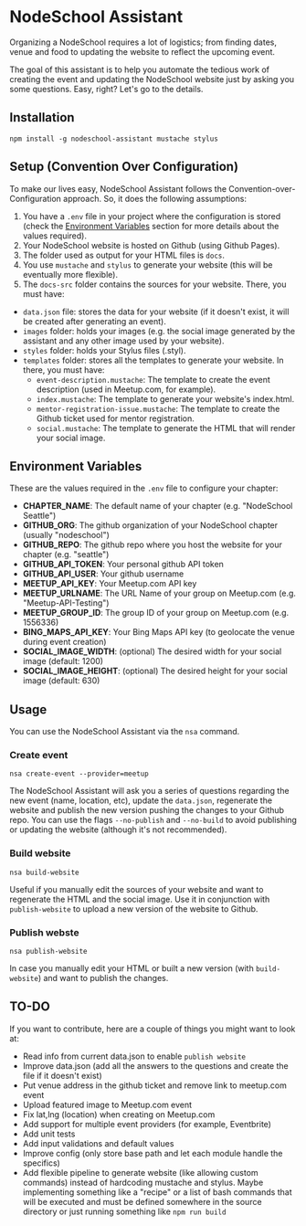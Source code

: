 # NodeSchool Assistant

Organizing a NodeSchool requires a lot of logistics; from finding dates, venue and food to updating the website to
reflect the upcoming event.

The goal of this assistant is to help you automate the tedious work of creating the event and updating the NodeSchool
website just by asking you some questions. Easy, right? Let's go to the details.

## Installation

```
npm install -g nodeschool-assistant mustache stylus
```

## Setup (Convention Over Configuration)

To make our lives easy, NodeSchool Assistant follows the Convention-over-Configuration approach. So, it does the
following assumptions:

1. You have a `.env` file in your project where the configuration is stored (check the [Environment Variables](#environment-variables)
section for more details about the values required).
1. Your NodeSchool website is hosted on Github (using Github Pages).
1. The folder used as output for your HTML files is `docs`.
1. You use `mustache` and `stylus` to generate your website (this will be eventually more flexible).
1. The `docs-src` folder contains the sources for your website. There, you must have:
  * `data.json` file: stores the data for your website (if it doesn't exist, it will be created after generating an event).
  * `images` folder: holds your images (e.g. the social image generated by the assistant and any other image used by your website).
  * `styles` folder: holds your Stylus files (.styl).
  * `templates` folder: stores all the templates to generate your website. In there, you must have:
    * `event-description.mustache`: The template to create the event description (used in Meetup.com, for example).
    * `index.mustache`: The template to generate your website's index.html.
    * `mentor-registration-issue.mustache`: The template to create the Github ticket used for mentor registration.
    * `social.mustache`: The template to generate the HTML that will render your social image.

## Environment Variables

These are the values required in the `.env` file to configure your chapter:

 * **CHAPTER_NAME**: The default name of your chapter (e.g. "NodeSchool Seattle")
 * **GITHUB_ORG**: The github organization of your NodeSchool chapter (usually "nodeschool")
 * **GITHUB_REPO**: The github repo where you host the website for your chapter (e.g. "seattle")
 * **GITHUB_API_TOKEN**: Your personal github API token
 * **GITHUB_API_USER**: Your github username
 * **MEETUP_API_KEY**: Your Meetup.com API key
 * **MEETUP_URLNAME**: The URL Name of your group on Meetup.com (e.g. "Meetup-API-Testing")
 * **MEETUP_GROUP_ID**: The group ID of your group on Meetup.com (e.g. 1556336)
 * **BING_MAPS_API_KEY**: Your Bing Maps API key (to geolocate the venue during event creation)
 * **SOCIAL_IMAGE_WIDTH**: (optional) The desired width for your social image (default: 1200)
 * **SOCIAL_IMAGE_HEIGHT**: (optional) The desired height for your social image (default: 630)

## Usage

You can use the NodeSchool Assistant via the `nsa` command.

### Create event
```
nsa create-event --provider=meetup
```
The NodeSchool Assistant will ask you a series of questions regarding the new event (name, location, etc), update
the `data.json`, regenerate the website and publish the new version pushing the changes to your Github repo. You can
use the flags `--no-publish` and `--no-build` to avoid publishing or updating the website (although it's not recommended).

### Build website
```
nsa build-website
```
Useful if you manually edit the sources of your website and want to regenerate the HTML and the social image. Use it in
conjunction with `publish-website` to upload a new version of the website to Github.

### Publish webste
```
nsa publish-website
```
In case you manually edit your HTML or built a new version (with `build-website`) and want to publish the changes.


## TO-DO
If you want to contribute, here are a couple of things you might want to look at:
- Read info from current data.json to enable `publish website`
- Improve data.json (add all the answers to the questions and create the file if it doesn't exist)
- Put venue address in the github ticket and remove link to meetup.com event
- Upload featured image to Meetup.com event
- Fix lat,lng (location) when creating on Meetup.com
- Add support for multiple event providers (for example, Eventbrite)
- Add unit tests
- Add input validations and default values
- Improve config (only store base path and let each module handle the specifics)
- Add flexible pipeline to generate website (like allowing custom commands) instead of hardcoding mustache and stylus.
Maybe implementing something like a "recipe" or a list of bash commands that will be executed and must be defined somewhere
in the source directory or just running something like `npm run build`
